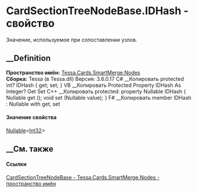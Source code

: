 # CardSectionTreeNodeBase.IDHash - свойство
Значение, используемое при сопоставлении узлов.
## __Definition
 **Пространство имён:**
[Tessa.Cards.SmartMerge.Nodes](N_Tessa_Cards_SmartMerge_Nodes.htm)  
 **Сборка:** Tessa (в Tessa.dll) Версия: 3.6.0.17
C# __Копировать
     protected int? IDHash { get; set; }
VB __Копировать
     Protected Property IDHash As Integer?
    	Get
    	Set
C++ __Копировать
     protected:
    property Nullable<int> IDHash {
    	Nullable<int> get ();
    	void set (Nullable<int> value);
    }
F# __Копировать
     member IDHash : Nullable<int> with get, set
#### Значение свойства
[Nullable](https://learn.microsoft.com/dotnet/api/system.nullable-1)<[Int32](https://learn.microsoft.com/dotnet/api/system.int32)>
##  __См. также
#### Ссылки
[CardSectionTreeNodeBase -
](T_Tessa_Cards_SmartMerge_Nodes_CardSectionTreeNodeBase.htm)
[Tessa.Cards.SmartMerge.Nodes - пространство
имён](N_Tessa_Cards_SmartMerge_Nodes.htm)
